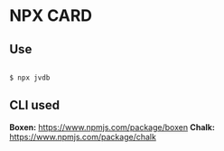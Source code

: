 # NPX CARD

## Use 

```shell

$ npx jvdb

```
## CLI used

**Boxen:** https://www.npmjs.com/package/boxen
**Chalk:** https://www.npmjs.com/package/chalk
